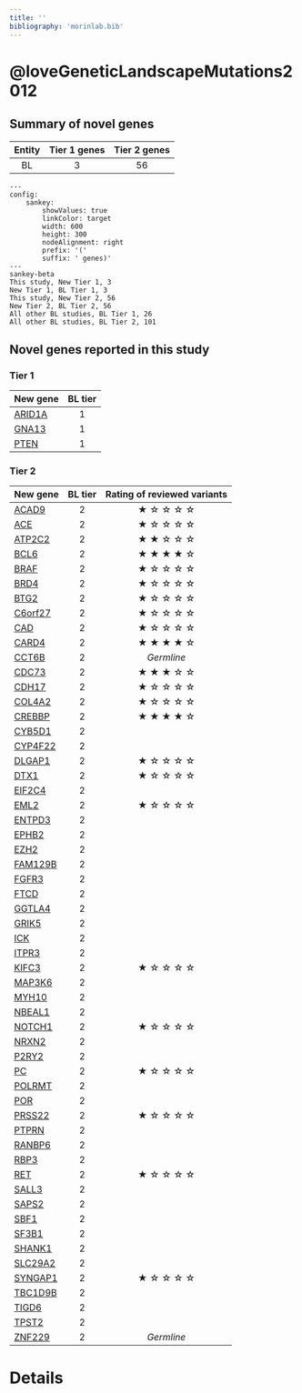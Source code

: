```yaml
---
title: ''
bibliography: 'morinlab.bib'
---
```


# @loveGeneticLandscapeMutations2012
## Summary of novel genes

|Entity| Tier 1 genes| Tier 2 genes|
|:-:|:-:|:-:|
|BL|3|56|
```mermaid
---
config:
    sankey:
        showValues: true
        linkColor: target
        width: 600
        height: 300
        nodeAlignment: right
        prefix: '('
        suffix: ' genes)'
---
sankey-beta
This study, New Tier 1, 3
New Tier 1, BL Tier 1, 3
This study, New Tier 2, 56
New Tier 2, BL Tier 2, 56
All other BL studies, BL Tier 1, 26
All other BL studies, BL Tier 2, 101
```

## Novel genes reported in this study

### Tier 1
|New gene|BL tier|
|:-|:-:|
|[ARID1A](../ARID1A)|1 |
|[GNA13](../GNA13)|1 |
|[PTEN](../PTEN)|1 |

### Tier 2
|New gene|BL tier|Rating of reviewed variants|
|:-|:-:|:-:|
|[ACAD9](../ACAD9)|2 |&starf; &star; &star; &star; &star;|
|[ACE](../ACE)|2 |&starf; &star; &star; &star; &star;|
|[ATP2C2](../ATP2C2)|2 |&starf; &starf; &star; &star; &star;|
|[BCL6](../BCL6)|2 |&starf; &starf; &starf; &starf; &star;|
|[BRAF](../BRAF)|2 |&starf; &star; &star; &star; &star;|
|[BRD4](../BRD4)|2 |&starf; &star; &star; &star; &star;|
|[BTG2](../BTG2)|2 |&starf; &star; &star; &star; &star;|
|[C6orf27](../C6orf27)|2 |&starf; &star; &star; &star; &star;|
|[CAD](../CAD)|2 |&starf; &star; &star; &star; &star;|
|[CARD4](../CARD4)|2 |&starf; &starf; &starf; &starf; &star;|
|[CCT6B](../CCT6B)|2 |*Germline*|
|[CDC73](../CDC73)|2 |&starf; &starf; &starf; &star; &star;|
|[CDH17](../CDH17)|2 |&starf; &star; &star; &star; &star;|
|[COL4A2](../COL4A2)|2 |&starf; &star; &star; &star; &star;|
|[CREBBP](../CREBBP)|2 |&starf; &starf; &starf; &starf; &star;|
|[CYB5D1](../CYB5D1)|2 ||
|[CYP4F22](../CYP4F22)|2 ||
|[DLGAP1](../DLGAP1)|2 |&starf; &star; &star; &star; &star;|
|[DTX1](../DTX1)|2|&starf; &star; &star; &star; &star;|
|[EIF2C4](../EIF2C4)|2 ||
|[EML2](../EML2)|2 |&starf; &star; &star; &star; &star;|
|[ENTPD3](../ENTPD3)|2 ||
|[EPHB2](../EPHB2)|2 ||
|[EZH2](../EZH2)|2 ||
|[FAM129B](../FAM129B)|2 ||
|[FGFR3](../FGFR3)|2 ||
|[FTCD](../FTCD)|2 ||
|[GGTLA4](../GGTLA4)|2 ||
|[GRIK5](../GRIK5)|2 ||
|[ICK](../ICK)|2 ||
|[ITPR3](../ITPR3)|2 ||
|[KIFC3](../KIFC3)|2 |&starf; &star; &star; &star; &star;|
|[MAP3K6](../MAP3K6)|2 ||
|[MYH10](../MYH10)|2 ||
|[NBEAL1](../NBEAL1)|2 ||
|[NOTCH1](../NOTCH1)|2 |&starf; &star; &star; &star; &star;|
|[NRXN2](../NRXN2)|2 ||
|[P2RY2](../P2RY2)|2 ||
|[PC](../PC)|2 |&starf; &star; &star; &star; &star;|
|[POLRMT](../POLRMT)|2 ||
|[POR](../POR)|2 ||
|[PRSS22](../PRSS22)|2 |&starf; &star; &star; &star; &star;|
|[PTPRN](../PTPRN)|2 ||
|[RANBP6](../RANBP6)|2 ||
|[RBP3](../RBP3)|2 ||
|[RET](../RET)|2 |&starf; &star; &star; &star; &star;|
|[SALL3](../SALL3)|2 ||
|[SAPS2](../SAPS2)|2 ||
|[SBF1](../SBF1)|2 ||
|[SF3B1](../SF3B1)|2 ||
|[SHANK1](../SHANK1)|2 ||
|[SLC29A2](../SLC29A2)|2 ||
|[SYNGAP1](../SYNGAP1)|2 |&starf; &star; &star; &star; &star;|
|[TBC1D9B](../TBC1D9B)|2 ||
|[TIGD6](../TIGD6)|2 ||
|[TPST2](../TPST2)|2 ||
|[ZNF229](../ZNF229)|2 |*Germline*|


# Details

